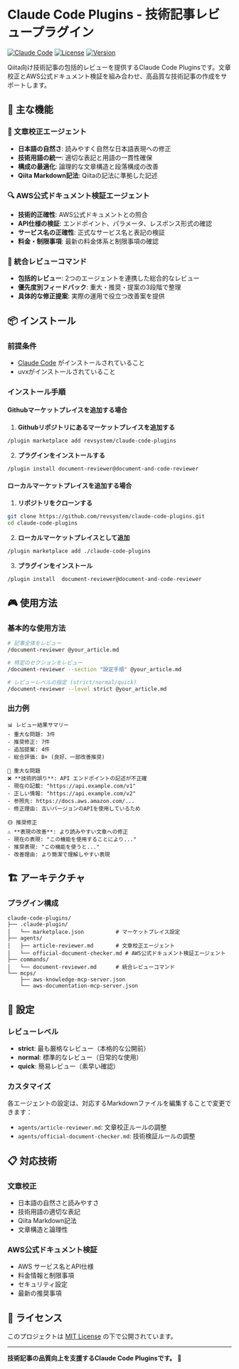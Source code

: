 # Claude Code Plugins - 技術記事レビュープラグイン

[![Claude Code](https://img.shields.io/badge/Claude%20Code-Plugins-blue)](https://docs.claude.com/en/docs/claude-code/plugins)
[![License](https://img.shields.io/badge/license-MIT-green.svg)](LICENSE)
[![Version](https://img.shields.io/badge/version-0.0.1-orange.svg)](.claude-plugin/marketplace.json)

Qiita向け技術記事の包括的レビューを提供するClaude Code Pluginsです。文章校正とAWS公式ドキュメント検証を組み合わせ、高品質な技術記事の作成をサポートします。

## 🚀 主な機能

### 📝 文章校正エージェント
- **日本語の自然さ**: 読みやすく自然な日本語表現への修正
- **技術用語の統一**: 適切な表記と用語の一貫性確保
- **構成の最適化**: 論理的な文章構造と段落構成の改善
- **Qiita Markdown記法**: Qiitaの記法に準拠した記述

### 🔍 AWS公式ドキュメント検証エージェント
- **技術的正確性**: AWS公式ドキュメントとの照合
- **API仕様の検証**: エンドポイント、パラメータ、レスポンス形式の確認
- **サービス名の正確性**: 正式なサービス名と表記の検証
- **料金・制限事項**: 最新の料金体系と制限事項の確認

### 🎯 統合レビューコマンド
- **包括的レビュー**: 2つのエージェントを連携した総合的なレビュー
- **優先度別フィードバック**: 重大・推奨・提案の3段階で整理
- **具体的な修正提案**: 実際の運用で役立つ改善案を提供

## 📦 インストール

### 前提条件
- [Claude Code](https://docs.claude.com/en/docs/claude-code/overview) がインストールされていること
- uvxがインストールされていること

### インストール手順

#### Githubマーケットプレイスを追加する場合
1. **Githubリポジトリにあるマーケットプレイスを追加する**
```bash
/plugin marketplace add revsystem/claude-code-plugins
```

2. **プラグインをインストールする**
```bash
/plugin install document-reviewer@document-and-code-reviewer
```

#### ローカルマーケットプレイスを追加する場合
1. **リポジトリをクローンする**
```bash
git clone https://github.com/revsystem/claude-code-plugins.git
cd claude-code-plugins
```

2. **ローカルマーケットプレイスとして追加**
```bash
/plugin marketplace add ./claude-code-plugins
```

3. **プラグインをインストール**
```bash
/plugin install  document-reviewer@document-and-code-reviewer
```

## 🎮 使用方法

### 基本的な使用方法

```bash
# 記事全体をレビュー
/document-reviewer @your_article.md
```

```bash
# 特定のセクションをレビュー
/document-reviewer --section "設定手順" @your_article.md
```

```bash
# レビューレベルの指定 (strict/normal/quick)
/document-reviewer --level strict @your_article.md
```

### 出力例

```
📊 レビュー結果サマリー
- 重大な問題: 3件
- 推奨修正: 7件
- 追加提案: 4件
- 総合評価: B+ (良好、一部改善推奨)

🔴 重大な問題
❌ **技術的誤り**: API エンドポイントの記述が不正確
- 現在の記載: "https://api.example.com/v1"
- 正しい情報: "https://api.example.com/v2"
- 参照先: https://docs.aws.amazon.com/...
- 修正理由: 古いバージョンのAPIを使用しているため

🟡 推奨修正
⚠️ **表現の改善**: より読みやすい文章への修正
- 現在の表現: "この機能を使用することにより..."
- 推奨表現: "この機能を使うと..."
- 改善理由: より簡潔で理解しやすい表現
```

## 🏗️ アーキテクチャ

### プラグイン構成

```
claude-code-plugins/
├── .claude-plugin/
│   └── marketplace.json          # マーケットプレイス設定
├── agents/
│   ├── article-reviewer.md       # 文章校正エージェント
│   └── official-document-checker.md # AWS公式ドキュメント検証エージェント
├── commands/
│   └── document-reviewer.md      # 統合レビューコマンド
└── mcps/
    ├── aws-knowledge-mcp-server.json
    └── aws-documentation-mcp-server.json
```

## 🔧 設定

### レビューレベル

- **strict**: 最も厳格なレビュー（本格的な公開前）
- **normal**: 標準的なレビュー（日常的な使用）
- **quick**: 簡易レビュー（素早い確認）

### カスタマイズ

各エージェントの設定は、対応するMarkdownファイルを編集することで変更できます：

- `agents/article-reviewer.md`: 文章校正ルールの調整
- `agents/official-document-checker.md`: 技術検証ルールの調整

## 📋 対応技術

### 文章校正
- 日本語の自然さと読みやすさ
- 技術用語の適切な表記
- Qiita Markdown記法
- 文章構造と論理性

### AWS公式ドキュメント検証
- AWS サービス名とAPI仕様
- 料金情報と制限事項
- セキュリティ設定
- 最新の推奨事項

## 📄 ライセンス

このプロジェクトは [MIT License](LICENSE) の下で公開されています。

---

**技術記事の品質向上を支援するClaude Code Pluginsです。** 🚀
